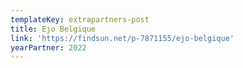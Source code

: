 ```yaml
---
templateKey: extrapartners-post
title: Ejo Belgique
link: 'https://findsun.net/p-7871155/ejo-belgique'
yearPartner: 2022
---
```


